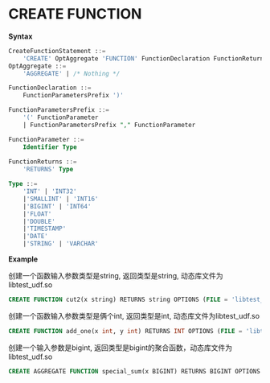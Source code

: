 # CREATE FUNCTION

**Syntax**

```sql
CreateFunctionStatement ::=
    'CREATE' OptAggregate 'FUNCTION' FunctionDeclaration FunctionReturns OptionsList
OptAggregate ::=
    'AGGREGATE' | /* Nothing */

FunctionDeclaration ::=
    FunctionParametersPrefix ')'

FunctionParametersPrefix ::=
    '(' FunctionParameter
    | FunctionParametersPrefix "," FunctionParameter

FunctionParameter ::=
    Identifier Type
    
FunctionReturns ::=
    'RETURNS' Type

Type ::=
    'INT' | 'INT32'
    |'SMALLINT' | 'INT16'
    |'BIGINT' | 'INT64'
    |'FLOAT'
    |'DOUBLE'
    |'TIMESTAMP'
    |'DATE'
    |'STRING' | 'VARCHAR'

```

**Example**

创建一个函数输入参数类型是string, 返回类型是string, 动态库文件为libtest_udf.so
```sql
CREATE FUNCTION cut2(x string) RETURNS string OPTIONS (FILE = 'libtest_udf.so');
```

创建一个函数输入参数类型是俩个int, 返回类型是int, 动态库文件为libtest_udf.so
```sql
CREATE FUNCTION add_one(x int, y int) RETURNS INT OPTIONS (FILE = 'libtest_udf.so');
```

创建一个输入参数是bigint, 返回类型是bigint的聚合函数，动态库文件为libtest_udf.so
```sql
CREATE AGGREGATE FUNCTION special_sum(x BIGINT) RETURNS BIGINT OPTIONS (FILE = 'libtest_udf.so');
```